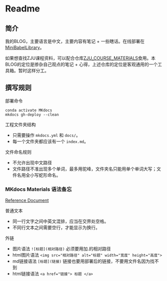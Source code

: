 # Readme
## 简介

我的BLOG，主要语言是中文，主要内容有笔记 + 一些瞎话。在线部署在[MiniBabelLibrary](https://ruoxining.github.io/OBvault/)。

如果想查找ZJU课程资料，可以配合仓库[ZJU_COURSE_MATERIALS](https://github.com/ruoxining/ZJU_COURSE_MATERIALS)食用。本BLOG的定位是掺杂自己观点的笔记 + 心得，上述仓库的定位是客观通用的一个工具箱。暂时这样分工。


## 撰写规则

部署命令

```
conda activate MKdocs
mkdocs gh-deploy --clean
```

工程文件夹结构

- 只需要操作 `mkdocs.yml` 和 `docs/`。
- 每一个文件夹都应该有一个 `index.md`。

文件命名规则

- 不允许出现中文路径
- 文件路径不准出现多个单词，最多用驼峰，文件夹名只能用单个单词大写；文件名用全小写蛇形命名。

### MKdocs Materials 语法备忘

[Reference Document](https://squidfunk.github.io/mkdocs-material/)

普通文本

- 同一行文字之间中英文混排，应当在交界处空格。
- 不同行文本之间需要空行，才能显示为换行。
  
外链

- 图片语法 `![标题](相对路径)` 必须要用加.的相对路径
- html图片语法 `<img src="相对路径" alt="标题" width="宽度" height="高度">`
- md链接语法 `[标题](链接)` 链接也要用部署后的链接，不要用文件名因为找不到
- html链接语法 `<a href="链接"> 标题 </a>`

